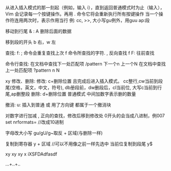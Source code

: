从进入插入模式的那一刻起（例如，输入 i），直到返回普通模式时为止（输入<Esc>），Vim 会记录每一个按键操作。再用 . 命令它将会重新执行所有按键操作
当一个操作符连用两次时，表示作用当行 
例: cc, >>, 大小写gu例外，用guu
ap:段

移动到行尾 & : A
删除后面的数据 

移到段的开头
b 右，w 左


查找:
f: ; 命令会重复查找上次 f 命令所查找的字符. , 反向查找 
f
F:  往前查找

命令行查找:
在文档中查找下一处匹配项 /pattern<CR> 下一个n 上一个N 
在文档中查找上一处匹配项 ?pattern<CR> n N

xy
修改、删除:
修改: c+删除位置  且完成后进入插入模式。 cc整行,cw当前到段尾(空格，英文，中文，符号), db册段前，dw删段后，cl当前位, 大写c当前到行尾,ap删整段
删除: d+删除位置  普通模式
中间加数字表示删的数量

撤消:
u: 插入到普通  或 用了方向键  都属于一个撤消块  

对数字进行加减
<c-a>,<c-x> 正向的查找，修改后移到修改处
0开头的会当成八进制，例007
set nrformats= //改成10进制

字母改大小写
gu/gU/g~取反 + 区域(与删除一样)

复制到寄存器
y + 区域  //可以不用像之前一样先选中
当前位复制到段尾 y$


xy  xy xy
x
iXSFDAdfasdf


...+..+..